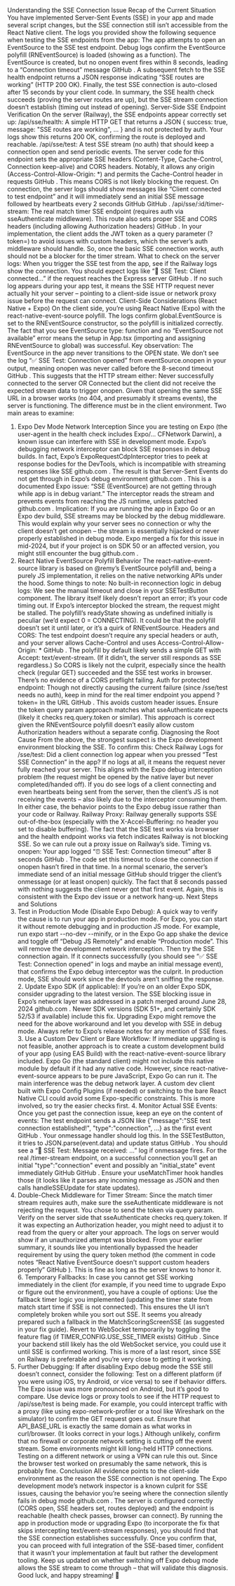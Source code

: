 Understanding the SSE Connection Issue
Recap of the Current Situation
You have implemented Server-Sent Events (SSE) in your app and made several script changes, but the SSE connection still isn’t accessible from the React Native client. The logs you provided show the following sequence when testing the SSE endpoints from the app:
The app attempts to open an EventSource to the SSE test endpoint.
Debug logs confirm the EventSource polyfill (RNEventSource) is loaded (showing as a function).
The EventSource is created, but no onopen event fires within 8 seconds, leading to a “Connection timeout” message
GitHub
.
A subsequent fetch to the SSE health endpoint returns a JSON response indicating “SSE routes are working” (HTTP 200 OK).
Finally, the test SSE connection is auto-closed after 15 seconds by your client code.
In summary, the SSE health check succeeds (proving the server routes are up), but the SSE stream connection doesn’t establish (timing out instead of opening).
Server-Side SSE Endpoint Verification
On the server (Railway), the SSE endpoints appear correctly set up:
/api/sse/health: A simple HTTP GET that returns a JSON { success: true, message: "SSE routes are working", ... } and is not protected by auth. Your logs show this returns 200 OK, confirming the route is deployed and reachable.
/api/sse/test: A test SSE stream (no auth) that should keep a connection open and send periodic events. The server code for this endpoint sets the appropriate SSE headers (Content-Type, Cache-Control, Connection keep-alive) and CORS headers. Notably, it allows any origin (Access-Control-Allow-Origin: *) and permits the Cache-Control header in requests
GitHub
. This means CORS is not likely blocking the request. On connection, the server logs should show messages like “Client connected to test endpoint” and it will immediately send an initial SSE message followed by heartbeats every 2 seconds
GitHub
GitHub
.
/api/sse/:id/timer-stream: The real match timer SSE endpoint (requires auth via sseAuthenticate middleware). This route also sets proper SSE and CORS headers (including allowing Authorization headers)
GitHub
. In your implementation, the client adds the JWT token as a query parameter (?token=) to avoid issues with custom headers, which the server’s auth middleware should handle. So, once the basic SSE connection works, auth should not be a blocker for the timer stream.
What to check on the server logs: When you trigger the SSE test from the app, see if the Railway logs show the connection. You should expect logs like “🧪 SSE Test: Client connected…” if the request reaches the Express server
GitHub
. If no such log appears during your app test, it means the SSE HTTP request never actually hit your server – pointing to a client-side issue or network proxy issue before the request can connect.
Client-Side Considerations (React Native + Expo)
On the client side, you’re using React Native (Expo) with the react-native-event-source polyfill. The logs confirm global.EventSource is set to the RNEventSource constructor, so the polyfill is initialized correctly. The fact that you see EventSource type: function and no “EventSource not available” error means the setup in App.tsx (importing and assigning RNEventSource to global) was successful. Key observation: The EventSource in the app never transitions to the OPEN state. We don’t see the log “✅ SSE Test: Connection opened” from eventSource.onopen in your output, meaning onopen was never called before the 8-second timeout
GitHub
. This suggests that the HTTP stream either:
Never successfully connected to the server OR
Connected but the client did not receive the expected stream data to trigger onopen.
Given that opening the same SSE URL in a browser works (no 404, and presumably it streams events), the server is functioning. The difference must be in the client environment. Two main areas to examine:
1. Expo Dev Mode Network Interception
Since you are testing on Expo (the user-agent in the health check includes Expo/… CFNetwork Darwin), a known issue can interfere with SSE in development mode. Expo’s debugging network interceptor can block SSE responses in debug builds. In fact, Expo’s ExpoRequestCdpInterceptor tries to peek at response bodies for the DevTools, which is incompatible with streaming responses like SSE
github.com
. The result is that Server-Sent Events do not get through in Expo’s debug environment
github.com
. This is a documented Expo issue: “SSE (EventSource) are not getting through while app is in debug variant.” The interceptor reads the stream and prevents events from reaching the JS runtime, unless patched
github.com
. Implication: If you are running the app in Expo Go or an Expo dev build, SSE streams may be blocked by the debug middleware. This would explain why your server sees no connection or why the client doesn’t get onopen – the stream is essentially hijacked or never properly established in debug mode. Expo merged a fix for this issue in mid-2024, but if your project is on SDK 50 or an affected version, you might still encounter the bug
github.com
.
2. React Native EventSource Polyfill Behavior
The react-native-event-source library is based on @remy’s EventSource polyfill and, being a purely JS implementation, it relies on the native networking APIs under the hood. Some things to note:
No built-in reconnection logic in debug logs: We see the manual timeout and close in your SSETestButton component. The library itself likely doesn’t report an error; it’s your code timing out. If Expo’s interceptor blocked the stream, the request might be stalled. The polyfill’s readyState showing as undefined initially is peculiar (we’d expect 0 = CONNECTING). It could be that the polyfill doesn’t set it until later, or it’s a quirk of RNEventSource.
Headers and CORS: The test endpoint doesn’t require any special headers or auth, and your server allows Cache-Control and uses Access-Control-Allow-Origin: *
GitHub
. The polyfill by default likely sends a simple GET with Accept: text/event-stream. (If it didn’t, the server still responds as SSE regardless.) So CORS is likely not the culprit, especially since the health check (regular GET) succeeded and the SSE test works in browser. There’s no evidence of a CORS preflight failing.
Auth for protected endpoint: Though not directly causing the current failure (since /sse/test needs no auth), keep in mind for the real timer endpoint you append ?token=<JWT> in the URL
GitHub
. This avoids custom header issues. Ensure the token query param approach matches what sseAuthenticate expects (likely it checks req.query.token or similar). This approach is correct given the RNEventSource polyfill doesn’t easily allow custom Authorization headers without a separate config.
Diagnosing the Root Cause
From the above, the strongest suspect is the Expo development environment blocking the SSE. To confirm this:
Check Railway Logs for /sse/test: Did a client connection log appear when you pressed “Test SSE Connection” in the app? If no logs at all, it means the request never fully reached your server. This aligns with the Expo debug interception problem (the request might be opened by the native layer but never completed/handed off). If you do see logs of a client connecting and even heartbeats being sent from the server, then the client’s JS is not receiving the events – also likely due to the interceptor consuming them. In either case, the behavior points to the Expo debug issue rather than your code or Railway.
Railway Proxy: Railway generally supports SSE out-of-the-box (especially with the X-Accel-Buffering: no header you set to disable buffering). The fact that the SSE test works via browser and the health endpoint works via fetch indicates Railway is not blocking SSE. So we can rule out a proxy issue on Railway’s side.
Timing vs. onopen: Your app logged “⏰ SSE Test: Connection timeout” after 8 seconds
GitHub
. The code set this timeout to close the connection if onopen hasn’t fired in that time. In a normal scenario, the server’s immediate send of an initial message
GitHub
 should trigger the client’s onmessage (or at least onopen) quickly. The fact that 8 seconds passed with nothing suggests the client never got that first event. Again, this is consistent with the Expo dev issue or a network hang-up.
Next Steps and Solutions
1. Test in Production Mode (Disable Expo Debug): A quick way to verify the cause is to run your app in production mode. For Expo, you can start it without remote debugging and in production JS mode. For example, run expo start --no-dev --minify, or in the Expo Go app shake the device and toggle off “Debug JS Remotely” and enable “Production mode”. This will remove the development network interception. Then try the SSE connection again. If it connects successfully (you should see “✅ SSE Test: Connection opened” in logs and maybe an initial message event), that confirms the Expo debug interceptor was the culprit. In production mode, SSE should work since the devtools aren’t sniffing the response. 2. Update Expo SDK (if applicable): If you’re on an older Expo SDK, consider upgrading to the latest version. The SSE blocking issue in Expo’s network layer was addressed in a patch merged around June 28, 2024
github.com
. Newer SDK versions (SDK 51+, and certainly SDK 52/53 if available) include this fix. Upgrading Expo might remove the need for the above workaround and let you develop with SSE in debug mode. Always refer to Expo’s release notes for any mention of SSE fixes. 3. Use a Custom Dev Client or Bare Workflow: If immediate upgrading is not feasible, another approach is to create a custom development build of your app (using EAS Build) with the react-native-event-source library included. Expo Go (the standard client) might not include this native module by default if it had any native code. However, since react-native-event-source appears to be pure JavaScript, Expo Go can run it. The main interference was the debug network layer. A custom dev client built with Expo Config Plugins (if needed) or switching to the bare React Native CLI could avoid some Expo-specific constraints. This is more involved, so try the easier checks first. 4. Monitor Actual SSE Events: Once you get past the connection issue, keep an eye on the content of events:
The test endpoint sends a JSON like {"message":"SSE test connection established!", "type":"connection", ...} as the first event
GitHub
. Your onmessage handler should log this. In the SSETestButton, it tries to JSON.parse(event.data) and update status
GitHub
. You should see a “📨 SSE Test: Message received: …” log if onmessage fires.
For the real /timer-stream endpoint, on a successful connection you’ll get an initial "type":"connection" event and possibly an "initial_state" event immediately
GitHub
GitHub
. Ensure your useMatchTimer hook handles those (it looks like it parses any incoming message as JSON and then calls handleSSEUpdate for state updates).
5. Double-Check Middleware for Timer Stream: Since the match timer stream requires auth, make sure the sseAuthenticate middleware is not rejecting the request. You chose to send the token via query param. Verify on the server side that sseAuthenticate checks req.query.token. If it was expecting an Authorization header, you might need to adjust it to read from the query or alter your approach. The logs on server would show if an unauthorized attempt was blocked. From your earlier summary, it sounds like you intentionally bypassed the header requirement by using the query token method (the comment in code notes “React Native EventSource doesn't support custom headers properly”
GitHub
). This is fine as long as the server knows to honor it. 6. Temporary Fallbacks: In case you cannot get SSE working immediately in the client (for example, if you need time to upgrade Expo or figure out the environment), you have a couple of options:
Use the fallback timer logic you implemented (updating the timer state from match start time if SSE is not connected). This ensures the UI isn’t completely broken while you sort out SSE. It seems you already prepared such a fallback in the MatchScoringScreenSSE (as suggested in your fix guide).
Revert to WebSocket temporarily by toggling the feature flag (if TIMER_CONFIG.USE_SSE_TIMER exists)
GitHub
. Since your backend still likely has the old WebSocket service, you could use it until SSE is confirmed working. This is more of a last resort, since SSE on Railway is preferable and you’re very close to getting it working.
7. Further Debugging: If after disabling Expo debug mode the SSE still doesn’t connect, consider the following:
Test on a different platform (if you were using iOS, try Android, or vice versa) to see if behavior differs. The Expo issue was more pronounced on Android, but it’s good to compare.
Use device logs or proxy tools to see if the HTTP request to /api/sse/test is being made. For example, you could intercept traffic with a proxy (like using expo-network-profiler or a tool like Wireshark on the simulator) to confirm the GET request goes out.
Ensure that API_BASE_URL is exactly the same domain as what works in curl/browser. (It looks correct in your logs.)
Although unlikely, confirm that no firewall or corporate network setting is cutting off the event stream. Some environments might kill long-held HTTP connections. Testing on a different network or using a VPN can rule this out. Since the browser test worked on presumably the same network, this is probably fine.
Conclusion
All evidence points to the client-side environment as the reason the SSE connection is not opening. The Expo development mode’s network inspector is a known culprit for SSE issues, causing the behavior you’re seeing where the connection silently fails in debug mode
github.com
. The server is configured correctly (CORS open, SSE headers set, routes deployed) and the endpoint is reachable (health check passes, browser can connect). By running the app in production mode or upgrading Expo (to incorporate the fix that skips intercepting text/event-stream responses), you should find that the SSE connection establishes successfully. Once you confirm that, you can proceed with full integration of the SSE-based timer, confident that it wasn’t your implementation at fault but rather the development tooling. Keep us updated on whether switching off Expo debug mode allows the SSE stream to come through – that will validate this diagnosis. Good luck, and happy streaming! 🚀